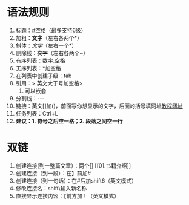 # 语法规则

1. 标题：#空格（最多支持6级）
2. 加粗：**文字**（左右各两个*）
3. 斜体：*文字*（左右一个*）
4. 删除线：~~文字~~（左右各两个~）
5. 有序列表：数字.空格
6. 无序列表：*加空格
7. 在列表中创建子级：tab
8. 引用：> 英文大于号加空格> 
	1. 可以嵌套
10. 分割线：---
11. 链接：英文[]加()，前面写你想显示的文字，后面的括号填网址[教程网址](https://www.bilibili.com/video/BV1yb4y1x7UP/?spm_id_from=333.788&vd_source=7afa009512f1fbd5c1373ce1489467e4)
12. 任务列表：Ctrl+L
13. **建议：1. 符号之后空一格；2. 段落之间空一行**

# 双链

1. 创建连接(到一整篇文章）：两个[]   [[01.书籍介绍]]
2. 创建连接（到一段）：在】前加#
3. 创建连接（到一句话）：在#后加shift6（英文模式）
4. 修改连接名：shift\输入新名称
5. 直接显示连接内容：【前方加！（英文模式）
